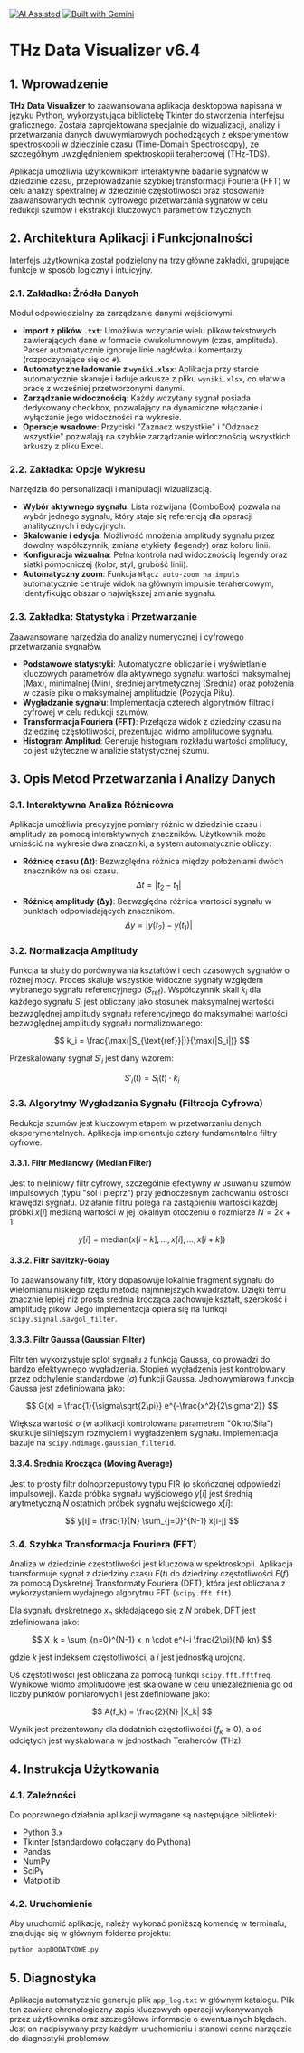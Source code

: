 [![AI Assisted](https://img.shields.io/badge/AI-Assisted-blue?style=for-the-badge&logo=openai)](./AI_POLICY.md) [![Built with Gemini](https://img.shields.io/badge/Built%20with-Gemini-4285F4?style=for-the-badge&logo=google-gemini)](https://gemini.google.com/)

# THz Data Visualizer v6.4

## 1. Wprowadzenie

**THz Data Visualizer** to zaawansowana aplikacja desktopowa napisana w języku Python, wykorzystująca bibliotekę Tkinter do stworzenia interfejsu graficznego. Została zaprojektowana specjalnie do wizualizacji, analizy i przetwarzania danych dwuwymiarowych pochodzących z eksperymentów spektroskopii w dziedzinie czasu (Time-Domain Spectroscopy), ze szczególnym uwzględnieniem spektroskopii terahercowej (THz-TDS).

Aplikacja umożliwia użytkownikom interaktywne badanie sygnałów w dziedzinie czasu, przeprowadzanie szybkiej transformacji Fouriera (FFT) w celu analizy spektralnej w dziedzinie częstotliwości oraz stosowanie zaawansowanych technik cyfrowego przetwarzania sygnałów w celu redukcji szumów i ekstrakcji kluczowych parametrów fizycznych.

## 2. Architektura Aplikacji i Funkcjonalności

Interfejs użytkownika został podzielony na trzy główne zakładki, grupujące funkcje w sposób logiczny i intuicyjny.

### 2.1. Zakładka: Źródła Danych

Moduł odpowiedzialny za zarządzanie danymi wejściowymi.
- **Import z plików `.txt`**: Umożliwia wczytanie wielu plików tekstowych zawierających dane w formacie dwukolumnowym (czas, amplituda). Parser automatycznie ignoruje linie nagłówka i komentarzy (rozpoczynające się od `#`).
- **Automatyczne ładowanie z `wyniki.xlsx`**: Aplikacja przy starcie automatycznie skanuje i ładuje arkusze z pliku `wyniki.xlsx`, co ułatwia pracę z wcześniej przetworzonymi danymi.
- **Zarządzanie widocznością**: Każdy wczytany sygnał posiada dedykowany checkbox, pozwalający na dynamiczne włączanie i wyłączanie jego widoczności na wykresie.
- **Operacje wsadowe**: Przyciski "Zaznacz wszystkie" i "Odznacz wszystkie" pozwalają na szybkie zarządzanie widocznością wszystkich arkuszy z pliku Excel.

### 2.2. Zakładka: Opcje Wykresu

Narzędzia do personalizacji i manipulacji wizualizacją.
- **Wybór aktywnego sygnału**: Lista rozwijana (ComboBox) pozwala na wybór jednego sygnału, który staje się referencją dla operacji analitycznych i edycyjnych.
- **Skalowanie i edycja**: Możliwość mnożenia amplitudy sygnału przez dowolny współczynnik, zmiana etykiety (legendy) oraz koloru linii.
- **Konfiguracja wizualna**: Pełna kontrola nad widocznością legendy oraz siatki pomocniczej (kolor, styl, grubość linii).
- **Automatyczny zoom**: Funkcja `Włącz auto-zoom na impuls` automatycznie centruje widok na głównym impulsie terahercowym, identyfikując obszar o największej zmianie sygnału.

### 2.3. Zakładka: Statystyka i Przetwarzanie

Zaawansowane narzędzia do analizy numerycznej i cyfrowego przetwarzania sygnałów.
- **Podstawowe statystyki**: Automatyczne obliczanie i wyświetlanie kluczowych parametrów dla aktywnego sygnału: wartości maksymalnej (Max), minimalnej (Min), średniej arytmetycznej (Średnia) oraz położenia w czasie piku o maksymalnej amplitudzie (Pozycja Piku).
- **Wygładzanie sygnału**: Implementacja czterech algorytmów filtracji cyfrowej w celu redukcji szumów.
- **Transformacja Fouriera (FFT)**: Przełącza widok z dziedziny czasu na dziedzinę częstotliwości, prezentując widmo amplitudowe sygnału.
- **Histogram Amplitud**: Generuje histogram rozkładu wartości amplitudy, co jest użyteczne w analizie statystycznej szumu.

## 3. Opis Metod Przetwarzania i Analizy Danych

### 3.1. Interaktywna Analiza Różnicowa

Aplikacja umożliwia precyzyjne pomiary różnic w dziedzinie czasu i amplitudy za pomocą interaktywnych znaczników. Użytkownik może umieścić na wykresie dwa znaczniki, a system automatycznie obliczy:

- **Różnicę czasu (Δt)**: Bezwzględna różnica między położeniami dwóch znaczników na osi czasu.
  $$ \Delta t = |t_2 - t_1| $$
- **Różnicę amplitudy (Δy)**: Bezwzględna różnica wartości sygnału w punktach odpowiadających znacznikom.
  $$ \Delta y = |y(t_2) - y(t_1)| $$

### 3.2. Normalizacja Amplitudy

Funkcja ta służy do porównywania kształtów i cech czasowych sygnałów o różnej mocy. Proces skaluje wszystkie widoczne sygnały względem wybranego sygnału referencyjnego ($S_{\text{ref}}$). Współczynnik skali $k_i$ dla każdego sygnału $S_i$ jest obliczany jako stosunek maksymalnej wartości bezwzględnej amplitudy sygnału referencyjnego do maksymalnej wartości bezwzględnej amplitudy sygnału normalizowanego:

$$ k_i = \frac{\max(|S_{\text{ref}}|)}{\max(|S_i|)} $$

Przeskalowany sygnał $S'_{i}$ jest dany wzorem:

$$ S'_{i}(t) = S_i(t) \cdot k_i $$

### 3.3. Algorytmy Wygładzania Sygnału (Filtracja Cyfrowa)

Redukcja szumów jest kluczowym etapem w przetwarzaniu danych eksperymentalnych. Aplikacja implementuje cztery fundamentalne filtry cyfrowe.

#### 3.3.1. Filtr Medianowy (Median Filter)

Jest to nieliniowy filtr cyfrowy, szczególnie efektywny w usuwaniu szumów impulsowych (typu "sól i pieprz") przy jednoczesnym zachowaniu ostrości krawędzi sygnału. Działanie filtru polega na zastąpieniu wartości każdej próbki $x[i]$ medianą wartości w jej lokalnym otoczeniu o rozmiarze $N = 2k+1$:

$$ y[i] = \text{median}(x[i-k], \dots, x[i], \dots, x[i+k]) $$

#### 3.3.2. Filtr Savitzky-Golay

To zaawansowany filtr, który dopasowuje lokalnie fragment sygnału do wielomianu niskiego rzędu metodą najmniejszych kwadratów. Dzięki temu znacznie lepiej niż prosta średnia krocząca zachowuje kształt, szerokość i amplitudę pików. Jego implementacja opiera się na funkcji `scipy.signal.savgol_filter`.

#### 3.3.3. Filtr Gaussa (Gaussian Filter)

Filtr ten wykorzystuje splot sygnału z funkcją Gaussa, co prowadzi do bardzo efektywnego wygładzenia. Stopień wygładzenia jest kontrolowany przez odchylenie standardowe ($\sigma$) funkcji Gaussa. Jednowymiarowa funkcja Gaussa jest zdefiniowana jako:

$$ G(x) = \frac{1}{\sigma\sqrt{2\pi}} e^{-\frac{x^2}{2\sigma^2}} $$

Większa wartość $\sigma$ (w aplikacji kontrolowana parametrem "Okno/Siła") skutkuje silniejszym rozmyciem i wygładzeniem sygnału. Implementacja bazuje na `scipy.ndimage.gaussian_filter1d`.

#### 3.3.4. Średnia Krocząca (Moving Average)

Jest to prosty filtr dolnoprzepustowy typu FIR (o skończonej odpowiedzi impulsowej). Każda próbka sygnału wyjściowego $y[i]$ jest średnią arytmetyczną $N$ ostatnich próbek sygnału wejściowego $x[i]$:

$$ y[i] = \frac{1}{N} \sum_{j=0}^{N-1} x[i-j] $$

### 3.4. Szybka Transformacja Fouriera (FFT)

Analiza w dziedzinie częstotliwości jest kluczowa w spektroskopii. Aplikacja transformuje sygnał z dziedziny czasu $E(t)$ do dziedziny częstotliwości $E(f)$ za pomocą Dyskretnej Transformaty Fouriera (DFT), która jest obliczana z wykorzystaniem wydajnego algorytmu FFT (`scipy.fft.fft`).

Dla sygnału dyskretnego $x_n$ składającego się z $N$ próbek, DFT jest zdefiniowana jako:

$$ X_k = \sum_{n=0}^{N-1} x_n \cdot e^{-i \frac{2\pi}{N} kn} $$

gdzie $k$ jest indeksem częstotliwości, a $i$ jest jednostką urojoną.

Oś częstotliwości jest obliczana za pomocą funkcji `scipy.fft.fftfreq`. Wynikowe widmo amplitudowe jest skalowane w celu uniezależnienia go od liczby punktów pomiarowych i jest zdefiniowane jako:

$$ A(f_k) = \frac{2}{N} |X_k| $$

Wynik jest prezentowany dla dodatnich częstotliwości ($f_k \ge 0$), a oś odciętych jest wyskalowana w jednostkach Teraherców (THz).

## 4. Instrukcja Użytkowania

### 4.1. Zależności

Do poprawnego działania aplikacji wymagane są następujące biblioteki:
- Python 3.x
- Tkinter (standardowo dołączany do Pythona)
- Pandas
- NumPy
- SciPy
- Matplotlib

### 4.2. Uruchomienie

Aby uruchomić aplikację, należy wykonać poniższą komendę w terminalu, znajdując się w głównym folderze projektu:
```bash
python appDODATKOWE.py
```

## 5. Diagnostyka

Aplikacja automatycznie generuje plik `app_log.txt` w głównym katalogu. Plik ten zawiera chronologiczny zapis kluczowych operacji wykonywanych przez użytkownika oraz szczegółowe informacje o ewentualnych błędach. Jest on nadpisywany przy każdym uruchomieniu i stanowi cenne narzędzie do diagnostyki problemów.
